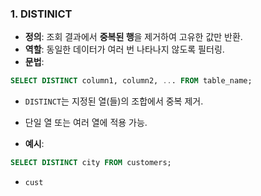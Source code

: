 
### 1. DISTINICT
- **정의**: 조회 결과에서 **중복된 행**을 제거하여 고유한 값만 반환.
- **역할**: 동일한 데이터가 여러 번 나타나지 않도록 필터링.
- **문법**:
```sql
SELECT DISTINCT column1, column2, ... FROM table_name;
```
- `DISTINCT`는 지정된 열(들)의 조합에서 중복 제거.
- 단일 열 또는 여러 열에 적용 가능.

- **예시**:
```sql
SELECT DISTINCT city FROM customers;
```
- `cust`